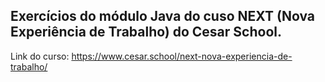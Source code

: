 <H2>
Exercícios do módulo Java do cuso NEXT (Nova Experiência de Trabalho) do Cesar School.
</H2>

Link do curso: https://www.cesar.school/next-nova-experiencia-de-trabalho/